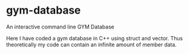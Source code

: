 # gym-database
An interactive command line GYM Database 

Here I have coded a gym database in C++ using struct and vector. Thus theoretically my code can contain an infinite amount of member data.
